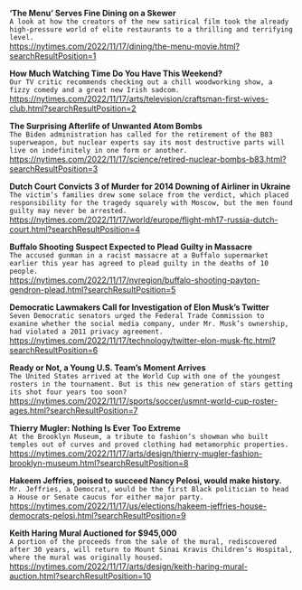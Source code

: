 **‘The Menu’ Serves Fine Dining on a Skewer**\
`A look at how the creators of the new satirical film took the already high-pressure world of elite restaurants to a thrilling and terrifying level.`\
https://nytimes.com/2022/11/17/dining/the-menu-movie.html?searchResultPosition=1

**How Much Watching Time Do You Have This Weekend?**\
`Our TV critic recommends checking out a chill woodworking show, a fizzy comedy and a great new Irish sadcom.`\
https://nytimes.com/2022/11/17/arts/television/craftsman-first-wives-club.html?searchResultPosition=2

**The Surprising Afterlife of Unwanted Atom Bombs**\
`The Biden administration has called for the retirement of the B83 superweapon, but nuclear experts say its most destructive parts will live on indefinitely in one form or another.`\
https://nytimes.com/2022/11/17/science/retired-nuclear-bombs-b83.html?searchResultPosition=3

**Dutch Court Convicts 3 of Murder for 2014 Downing of Airliner in Ukraine**\
`The victim’s families drew some solace from the verdict, which placed responsibility for the tragedy squarely with Moscow, but the men found guilty may never be arrested.`\
https://nytimes.com/2022/11/17/world/europe/flight-mh17-russia-dutch-court.html?searchResultPosition=4

**Buffalo Shooting Suspect Expected to Plead Guilty in Massacre**\
`The accused gunman in a racist massacre at a Buffalo supermarket earlier this year has agreed to plead guilty in the deaths of 10 people.`\
https://nytimes.com/2022/11/17/nyregion/buffalo-shooting-payton-gendron-plead.html?searchResultPosition=5

**Democratic Lawmakers Call for Investigation of Elon Musk’s Twitter**\
`Seven Democratic senators urged the Federal Trade Commission to examine whether the social media company, under Mr. Musk’s ownership, had violated a 2011 privacy agreement.`\
https://nytimes.com/2022/11/17/technology/twitter-elon-musk-ftc.html?searchResultPosition=6

**Ready or Not, a Young U.S. Team’s Moment Arrives**\
`The United States arrived at the World Cup with one of the youngest rosters in the tournament. But is this new generation of stars getting its shot four years too soon?`\
https://nytimes.com/2022/11/17/sports/soccer/usmnt-world-cup-roster-ages.html?searchResultPosition=7

**Thierry Mugler: Nothing Is Ever Too Extreme**\
`At the Brooklyn Museum, a tribute to fashion’s showman who built temples out of curves and proved clothing had metamorphic properties.`\
https://nytimes.com/2022/11/17/arts/design/thierry-mugler-fashion-brooklyn-museum.html?searchResultPosition=8

**Hakeem Jeffries, poised to succeed Nancy Pelosi, would make history.**\
`Mr. Jeffries, a Democrat, would be the first Black politician to head a House or Senate caucus for either major party.`\
https://nytimes.com/2022/11/17/us/elections/hakeem-jeffries-house-democrats-pelosi.html?searchResultPosition=9

**Keith Haring Mural Auctioned for $945,000**\
`A portion of the proceeds from the sale of the mural, rediscovered after 30 years, will return to Mount Sinai Kravis Children’s Hospital, where the mural was originally housed.`\
https://nytimes.com/2022/11/17/arts/design/keith-haring-mural-auction.html?searchResultPosition=10

